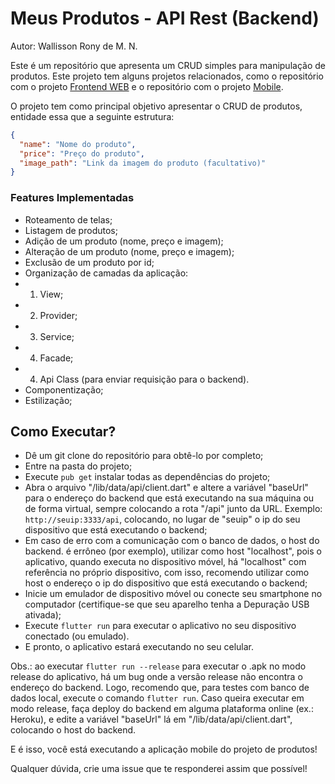 # Meus Produtos - API Rest (Backend)

Autor: Wallisson Rony de M. N.

Este é um repositório que apresenta um CRUD simples para manipulação de produtos. Este projeto tem alguns projetos relacionados, como o repositório com o projeto <a href="https://github.com/wallrony/products-frontend" target="_blank">Frontend WEB</a> e o repositório com o projeto <a href="https://github.com/wallrony/products-frontend" target="_blank">Mobile</a>.

O projeto tem como principal objetivo apresentar o CRUD de produtos, entidade essa que a seguinte estrutura:

```json
{
  "name": "Nome do produto",
  "price": "Preço do produto",
  "image_path": "Link da imagem do produto (facultativo)"
}
```

### Features Implementadas

- Roteamento de telas;
- Listagem de produtos;
- Adição de um produto (nome, preço e imagem);
- Alteração de um produto (nome, preço e imagem);
- Exclusão de um produto por id;
- Organização de camadas da aplicação:
- 1. View;
- 2. Provider;
- 3. Service;
- 4. Facade;
- 4. Api Class (para enviar requisição para o backend).
- Componentização;
- Estilização;

## Como Executar?

- Dê um git clone do repositório para obtê-lo por completo;
- Entre na pasta do projeto;
- Execute `pub get` instalar todas as dependências do projeto;
- Abra o arquivo "/lib/data/api/client.dart" e altere a variável "baseUrl" para o endereço do backend que está executando na sua máquina ou de forma virtual, sempre colocando a rota "/api" junto da URL. Exemplo: `http://seuip:3333/api`, colocando, no lugar de "seuip" o ip do seu dispositivo que está executando o backend;
- Em caso de erro com a comunicação com o banco de dados, o host do backend. é errôneo (por exemplo), utilizar como host "localhost", pois o aplicativo, quando executa no dispositivo móvel, há "localhost" com referência no próprio dispositivo, com isso, recomendo utilizar como host o endereço o ip do dispositivo que está executando o backend;
- Inicie um emulador de dispositivo móvel ou conecte seu smartphone no computador (certifique-se que seu aparelho tenha a Depuração USB ativada);
- Execute `flutter run` para executar o aplicativo no seu dispositivo conectado (ou emulado).
- E pronto, o aplicativo estará executando no seu celular.

Obs.: ao executar `flutter run --release` para executar o .apk no modo release do aplicativo, há um bug onde a versão release não encontra o endereço do backend. Logo, recomendo que, para testes com banco de dados local, execute o comando `flutter run`. Caso queira executar em modo release, faça deploy do backend em alguma plataforma online (ex.: Heroku), e edite a variável "baseUrl" lá em "/lib/data/api/client.dart", colocando o host do backend.

E é isso, você está executando a aplicação mobile do projeto de produtos!

Qualquer dúvida, crie uma issue que te responderei assim que possível!
